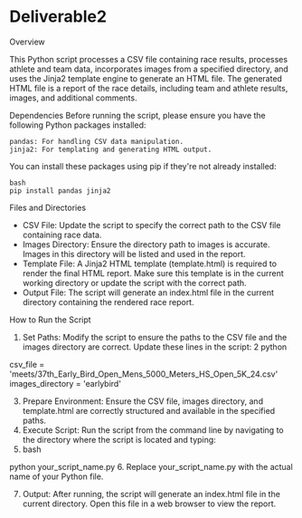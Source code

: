 # Deliverable2
Overview

This Python script processes a CSV file containing race results, processes athlete and team data, incorporates images from a specified directory, and uses the Jinja2 template engine to generate an HTML file. The generated HTML file is a report of the race details, including team and athlete results, images, and additional comments.

Dependencies
Before running the script, please ensure you have the following Python packages installed:

    pandas: For handling CSV data manipulation.
    jinja2: For templating and generating HTML output.
    
You can install these packages using pip if they're not already installed:

    bash
    pip install pandas jinja2

Files and Directories

- CSV File: Update the script to specify the correct path to the CSV file containing race data.
- Images Directory: Ensure the directory path to images is accurate. Images in this directory will be listed and used in the report.
- Template File: A Jinja2 HTML template (template.html) is required to render the final HTML report. Make sure this template is in the current working directory or update the script with the correct path.
- Output File: The script will generate an index.html file in the current directory containing the rendered race report.

How to Run the Script

1. Set Paths: Modify the script to ensure the paths to the CSV file and the images directory are correct. Update these lines in the script:
2 python

csv_file = 'meets/37th_Early_Bird_Open_Mens_5000_Meters_HS_Open_5K_24.csv'
images_directory = 'earlybird'

3. Prepare Environment: Ensure the CSV file, images directory, and template.html are correctly structured and available in the specified paths.
4. Execute Script: Run the script from the command line by navigating to the directory where the script is located and typing:
5. bash

python your_script_name.py
6. Replace your_script_name.py with the actual name of your Python file.

7. Output: After running, the script will generate an index.html file in the current directory. Open this file in a web browser to view the report.
